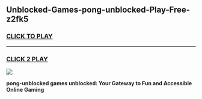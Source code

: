 
## Unblocked-Games-pong-unblocked-Play-Free-z2fk5
<h3>
<a href="https://premium76.site?title=pong-unblocked&ref=19M">CLICK TO PLAY</a></h3>
<hr>

<h3>
<a href="https://premium76.site?title=pong-unblocked&ref=19M">CLICK 2 PLAY</a>
  
</h3>

<a href="https://premium76.site?title=pong-unblocked&ref=19M"><img src="https://clearcache.store/games.png"></a>


**pong-unblocked games unblocked: Your Gateway to Fun and Accessible Online Gaming**

